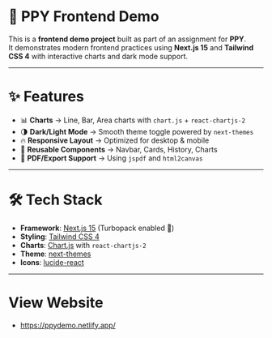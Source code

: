 # 🚀 PPY Frontend Demo

This is a **frontend demo project** built as part of an assignment for **PPY**.  
It demonstrates modern frontend practices using **Next.js 15** and **Tailwind CSS 4** with interactive charts and dark mode support.

---

# ✨ Features
- 📊 **Charts** → Line, Bar, Area charts with `chart.js` + `react-chartjs-2`  
- 🌗 **Dark/Light Mode** → Smooth theme toggle powered by `next-themes`  
- 🔥 **Responsive Layout** → Optimized for desktop & mobile  
- 🧩 **Reusable Components** → Navbar, Cards, History, Charts  
- 📄 **PDF/Export Support** → Using `jspdf` and `html2canvas`  

---

# 🛠️ Tech Stack
- **Framework**: [Next.js 15](https://nextjs.org/) (Turbopack enabled 🚀)  
- **Styling**: [Tailwind CSS 4](https://tailwindcss.com/)  
- **Charts**: [Chart.js](https://www.chartjs.org/) with `react-chartjs-2`  
- **Theme**: [next-themes](https://github.com/pacocoursey/next-themes)  
- **Icons**: [lucide-react](https://lucide.dev/)  

---

# View Website

- https://ppydemo.netlify.app/
